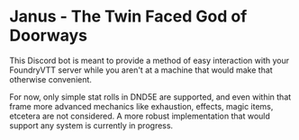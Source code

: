 # Janus - The Twin Faced God of Doorways

This Discord bot is meant to provide a method of easy interaction with your FoundryVTT server while you aren't at a machine that would make that otherwise convenient.

For now, only simple stat rolls in DND5E are supported, and even within that frame more advanced mechanics like exhaustion, effects, magic items, etcetera
are not considered. A more robust implementation that would support any system is currently in progress.
